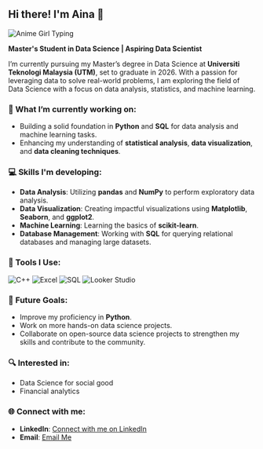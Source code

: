 ## Hi there! I'm Aina 👋

![Anime Girl Typing](https://media3.giphy.com/media/v1.Y2lkPTc5MGI3NjExamo1b3NwZndtOTFxMG5ndG9sbGJ6Z2ZiamR6Zzk2azI0MnludWNudCZlcD12MV9pbnRlcm5hbF9naWZfYnlfaWQmY3Q9Zw/l0HlTGVpr7ejMfP0c/giphy.gif)

**Master's Student in Data Science | Aspiring Data Scientist**

I’m currently pursuing my Master’s degree in Data Science at **Universiti Teknologi Malaysia (UTM)**, set to graduate in 2026. With a passion for leveraging data to solve real-world problems, I am exploring the field of Data Science with a focus on data analysis, statistics, and machine learning.

### 🌱 What I’m currently working on:
- Building a solid foundation in **Python** and **SQL** for data analysis and machine learning tasks.
- Enhancing my understanding of **statistical analysis**, **data visualization**, and **data cleaning techniques**.

### 💻 Skills I'm developing:
- **Data Analysis**: Utilizing **pandas** and **NumPy** to perform exploratory data analysis.
- **Data Visualization**: Creating impactful visualizations using **Matplotlib**, **Seaborn**, and **ggplot2**.
- **Machine Learning**: Learning the basics of **scikit-learn**.
- **Database Management**: Working with **SQL** for querying relational databases and managing large datasets.

### 🔧 Tools I Use:

<p align="left">
  <img src="https://img.shields.io/badge/C++-00599C?style=for-the-badge&logo=cplusplus&logoColor=white" alt="C++" />
  <img src="https://img.shields.io/badge/Microsoft_Excel-217346?style=for-the-badge&logo=microsoft-excel&logoColor=white" alt="Excel" />
  <img src="https://img.shields.io/badge/SQL-4479A1?style=for-the-badge&logo=postgresql&logoColor=white" alt="SQL" />
  <img src="https://img.shields.io/badge/Looker%20Studio-4285F4?style=for-the-badge&logo=google-analytics&logoColor=white" alt="Looker Studio" />
</p>

### 🚀 Future Goals:
- Improve my proficiency in **Python**.
- Work on more hands-on data science projects.
- Collaborate on open-source data science projects to strengthen my skills and contribute to the community.
  
### 🔍 Interested in:
- Data Science for social good
- Financial analytics

### 🌐 Connect with me:
- **LinkedIn**: [Connect with me on LinkedIn](https://www.linkedin.com/in/nur-aina-farraain-zahanizam-0ab686223?utm_source=share&utm_campaign=share_via&utm_content=profile&utm_medium=android_app)
- **Email**: [Email Me](mailto:ainafarraainn@gmail.com)
<!--
**vicheolis/vicheolis** is a ✨ _special_ ✨ repository because its `README.md` (this file) appears on your GitHub profile.

